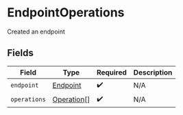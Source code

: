 # EndpointOperations

Created an endpoint


## Fields

| Field                                           | Type                                            | Required                                        | Description                                     |
| ----------------------------------------------- | ----------------------------------------------- | ----------------------------------------------- | ----------------------------------------------- |
| `endpoint`                                      | [Endpoint](../../models/shared/endpoint.md)     | :heavy_check_mark:                              | N/A                                             |
| `operations`                                    | [Operation](../../models/shared/operation.md)[] | :heavy_check_mark:                              | N/A                                             |
